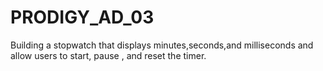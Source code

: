 # PRODIGY_AD_03
Building a stopwatch that displays minutes,seconds,and milliseconds and allow users to start, pause , and reset the timer. 

